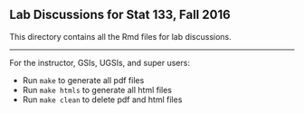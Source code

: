 ## Lab Discussions for Stat 133, Fall 2016

This directory contains all the Rmd files for lab discussions.

-----

For the instructor, GSIs, UGSIs, and super users:

- Run `make` to generate all pdf files
- Run `make htmls` to generate all html files
- Run `make clean` to delete pdf and html files
